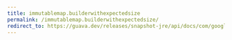 ```yaml
---
title: immutablemap.builderwithexpectedsize
permalink: /immutablemap.builderwithexpectedsize/
redirect_to: https://guava.dev/releases/snapshot-jre/api/docs/com/google/common/collect/ImmutableMap.html#builderWithExpectedSize-int-
---
```

